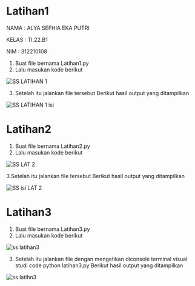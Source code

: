 # Latihan1
NAMA : ALYA SEFHIA EKA PUTRI

KELAS : TI.22.B1

NIM  : 312210108

1. Buat file bernama Latihan1.py
2. Lalu masukan kode berikut

![SS LATIHAN 1](https://user-images.githubusercontent.com/115520278/196956070-747ceb2c-81b1-4de3-9daf-c03ac8cbf649.PNG)

3. Setelah itu jalankan file tersebut Berikut hasil output yang ditampilkan

![SS LATIHAN 1 isi](https://user-images.githubusercontent.com/115520278/196956214-f05138a0-58f2-48aa-a1ad-473041cd708d.png)

# Latihan2

1. Buat file bernama Latihan2.py
2. Lalu masukan kode berikut

![SS LAT 2](https://user-images.githubusercontent.com/115520278/196956817-c465f491-618d-452e-a5c2-8c998f5d5bdf.PNG)

3.Setelah itu jalankan file tersebut Berikut hasil output yang ditampilkan

![SS isi LAT 2](https://user-images.githubusercontent.com/115520278/196956906-5893c564-e8e0-4f70-b983-e5da600bd934.png)

# Latihan3

1. Buat file bernama Latihan3.py
2. Lalu masukan kode berikut

![ss latihan3](https://user-images.githubusercontent.com/115520278/196957093-42b26f94-8f56-4638-a017-88328723328c.PNG)

3. Setelah itu jalankan file dengan mengetikan diconsole terminal visual studi code python latihan3.py Berikut hasil output yang ditampilkan

![ss latihn3](https://user-images.githubusercontent.com/115520278/196957231-95e2a9a0-e77a-4f0d-a462-eb682271f9c3.PNG)
